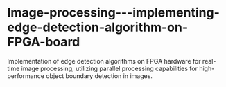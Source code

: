 # Image-processing---implementing-edge-detection-algorithm-on-FPGA-board
Implementation of edge detection algorithms on FPGA hardware for real-time image processing, utilizing parallel processing capabilities for high-performance object boundary detection in images.
